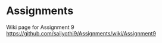 # Assignments
Wiki page for Assignment 9
https://github.com/saijyothi9/Assignments/wiki/Assignment9

